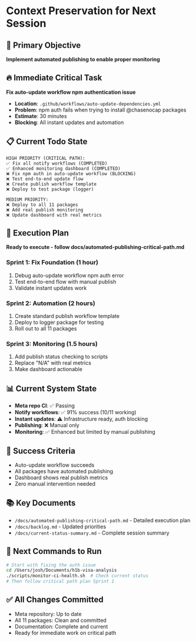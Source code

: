 # Context Preservation for Next Session

## 🎯 Primary Objective
**Implement automated publishing to enable proper monitoring**

## 🔥 Immediate Critical Task
**Fix auto-update workflow npm authentication issue**
- **Location**: `.github/workflows/auto-update-dependencies.yml`
- **Problem**: npm auth fails when trying to install @chasenocap packages
- **Estimate**: 30 minutes
- **Blocking**: All instant updates and automation

## 📋 Current Todo State
```
HIGH PRIORITY (CRITICAL PATH):
✅ Fix all notify workflows (COMPLETED)
✅ Enhanced monitoring dashboard (COMPLETED)
❌ Fix npm auth in auto-update workflow (BLOCKING)
❌ Test end-to-end update flow
❌ Create publish workflow template
❌ Deploy to test package (logger)

MEDIUM PRIORITY:
❌ Deploy to all 11 packages
❌ Add real publish monitoring
❌ Update dashboard with real metrics
```

## 🚀 Execution Plan
**Ready to execute - follow docs/automated-publishing-critical-path.md**

### Sprint 1: Fix Foundation (1 hour)
1. Debug auto-update workflow npm auth error
2. Test end-to-end flow with manual publish
3. Validate instant updates work

### Sprint 2: Automation (2 hours) 
1. Create standard publish workflow template
2. Deploy to logger package for testing
3. Roll out to all 11 packages

### Sprint 3: Monitoring (1.5 hours)
1. Add publish status checking to scripts
2. Replace "N/A" with real metrics
3. Make dashboard actionable

## 📊 Current System State
- **Meta repo CI**: ✅ Passing
- **Notify workflows**: ✅ 91% success (10/11 working)
- **Instant updates**: ⚠️ Infrastructure ready, auth blocking
- **Publishing**: ❌ Manual only
- **Monitoring**: ✅ Enhanced but limited by manual publishing

## 🎯 Success Criteria
- Auto-update workflow succeeds
- All packages have automated publishing
- Dashboard shows real publish metrics
- Zero manual intervention needed

## 📚 Key Documents
- `/docs/automated-publishing-critical-path.md` - Detailed execution plan
- `/docs/backlog.md` - Updated priorities  
- `/docs/current-status-summary.md` - Complete session summary

## 🔧 Next Commands to Run
```bash
# Start with fixing the auth issue
cd /Users/josh/Documents/h1b-visa-analysis
./scripts/monitor-ci-health.sh  # Check current status
# Then follow critical path plan Sprint 1
```

## ✅ All Changes Committed
- Meta repository: Up to date
- All 11 packages: Clean and committed
- Documentation: Complete and current
- Ready for immediate work on critical path